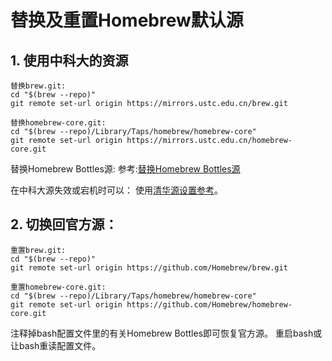 # 替换及重置Homebrew默认源

## 1. 使用中科大的资源

```
替换brew.git:
cd "$(brew --repo)"
git remote set-url origin https://mirrors.ustc.edu.cn/brew.git

替换homebrew-core.git:
cd "$(brew --repo)/Library/Taps/homebrew/homebrew-core"
git remote set-url origin https://mirrors.ustc.edu.cn/homebrew-core.git
```

替换Homebrew Bottles源: 参考:[替换Homebrew Bottles源](https://lug.ustc.edu.cn/wiki/mirrors/help/homebrew-bottles)

在中科大源失效或宕机时可以： 使用[清华源设置参考](https://mirrors.tuna.tsinghua.edu.cn/help/homebrew/)。 

## 2. 切换回官方源：

```
重置brew.git:
cd "$(brew --repo)"
git remote set-url origin https://github.com/Homebrew/brew.git

重置homebrew-core.git:
cd "$(brew --repo)/Library/Taps/homebrew/homebrew-core"
git remote set-url origin https://github.com/Homebrew/homebrew-core.git
```

注释掉bash配置文件里的有关Homebrew Bottles即可恢复官方源。 重启bash或让bash重读配置文件。
